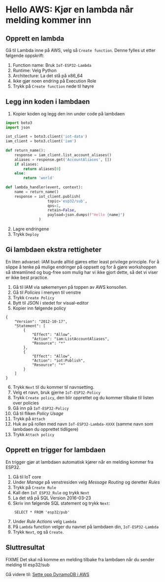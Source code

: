 # Hello AWS: Kjør en lambda når melding kommer inn

## Opprett en lambda

Gå til Lambda inne på AWS, velg så `Create function`. Denne fylles ut etter følgende oppskrift:

1. Function name: Bruk `IoT-ESP32-Lambda`
2. Runtime: Velg Python
3. Architecture: La det stå på x86_64
4. Ikke gjør noen endring på Execution Role
5. Trykk på `Create function` nede til høyre

## Legg inn koden i lambdaen

1. Kopier koden og legg den inn under code på lambdaen
   
```python
import boto3
import json
        
iot_client = boto3.client('iot-data')
iam_client = boto3.client('iam')
        
def return_name():
    response = iam_client.list_account_aliases()
    aliases = response.get('AccountAliases', [])
    if aliases:
        return aliases[0]
    else:
        return 'world'
        
def lambda_handler(event, context):
    name = return_name()
    response = iot_client.publish(
                   topic='esp32/sub',
                   qos=1,
                   retain=False,
                   payload=json.dumps(f"Hello {name}")
               )
```

2. Lagre endringene
3. Trykk `Deploy`

## Gi lambdaen ekstra rettigheter

En liten advarsel: IAM burde alltid gjøres etter least privilege principle. For å slippe å tenke på mulige 
endringer på oppsett og for å gjøre workshoppen så streamlined og bug-free som mulig har vi ikke gjort 
dette, så det vi viser er ikke best practice. 

1. Gå til IAM via søkemenyen på toppen av AWS konsollen. 
2. Gå til *Policies* i menyen til venstre
3. Trykk `Create Policy`
4. Bytt til JSON i stedet for visual-editor
5. Kopier inn følgende policy

```
{
    "Version": "2012-10-17",
    "Statement": [
        {
            "Effect": "Allow",
            "Action": "iam:ListAccountAliases",
            "Resource": "*"
        },
        {
            "Effect": "Allow",
            "Action": "iot:Publish",
            "Resource": "*"
        }
    ]
}
```

6. Trykk `Next` til du kommer til navnsetting.
7. Velg et navn, bruk gjerne `IoT-ESP32-Policy`
8. Trykk `Create policy`, den blir opprettet og du kommer tilbake til listen over policies
9. Gå inn på `IoT-ESP32-Policy`
10. Gå til fliken *Policy Usage*
11. Trykk på `Attach`
12. Huk av på rollen med navn `IoT-ESP32-Lambda-XXXX` (samme navn som lambdaen du opprettet tidligere)
13. Trykk `Attach policy`

## Opprett en trigger for lambdaen

En trigger gjør at lambdaen automatisk kjører når en melding kommer fra ESP32. 

1. Gå til IoT core
2. Under *Manage* på venstresiden velg *Message Routing* og deretter *Rules*
3. Trykk på `Create Rule`
4. Kall den `IoT_ESP32_Rule` og trykk `Next`
5. La det stå på SQL Version 2016-03-23
6. Skriv inn følgende SQL statement og trykk `Next`:
```
    SELECT * FROM 'esp32/pub'
```
7. Under *Rule Actions* velg `Lambda`
8. På `Lambda` function velger du navnet på lambdaen din, `IoT-ESP32-Lambda`
9. Trykk `Next`, og så `Create`.

## Sluttresultat

FIXME
Det skal nå komme en melding tilbake fra lambdaen når du sender melding til esp32/sub 
 
Gå videre til: [Sette opp DynamoDB i AWS](./10_Sette_opp_DynamoDB_Sky.md)


